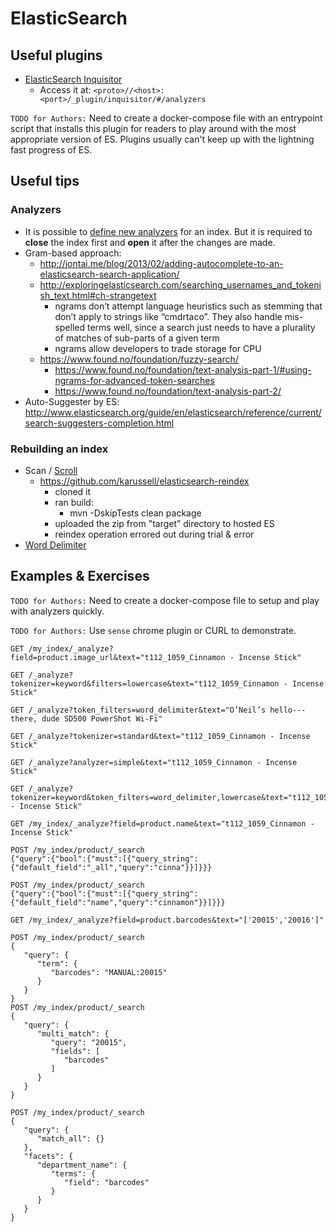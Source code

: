 # ElasticSearch

## Useful plugins

* [ElasticSearch Inquisitor](https://github.com/polyfractal/elasticsearch-inquisitor)
    * Access it at: `<proto>//<host>:<port>/_plugin/inquisitor/#/analyzers`

`TODO for Authors:` Need to create a docker-compose file with an entrypoint script that installs this plugin for readers to play around with the most appropriate version of ES. Plugins usually can't keep up with the lightning fast progress of ES.

## Useful tips

### Analyzers
* It is possible to [define new analyzers](http://www.elasticsearch.org/guide/en/elasticsearch/reference/current/indices-update-settings.html#update-settings-analysis) for an index. But it is required to **close** the index first and **open** it after the changes are made.
* Gram-based approach:
    * http://jontai.me/blog/2013/02/adding-autocomplete-to-an-elasticsearch-search-application/
    * http://exploringelasticsearch.com/searching_usernames_and_tokenish_text.html#ch-strangetext
        * ngrams don’t attempt language heuristics such as stemming that don’t apply to strings like “cmdrtaco”. They also handle mis-spelled terms well, since a search just needs to have a plurality of matches of sub-parts of a given term
        * ngrams allow developers to trade storage for CPU
    * https://www.found.no/foundation/fuzzy-search/
        * https://www.found.no/foundation/text-analysis-part-1/#using-ngrams-for-advanced-token-searches
        * https://www.found.no/foundation/text-analysis-part-2/
* Auto-Suggester by ES: http://www.elasticsearch.org/guide/en/elasticsearch/reference/current/search-suggesters-completion.html

### Rebuilding an index
* Scan / [Scroll](http://www.elasticsearch.org/guide/en/elasticsearch/client/javascript-api/current/api-reference.html#api-scroll)
    * https://github.com/karussell/elasticsearch-reindex
        * cloned it
        * ran build:
            * mvn -DskipTests clean package
        * uploaded the zip from "target” directory to hosted ES
        * reindex operation errored out during trial & error
* [Word Delimiter](https://www.elastic.co/guide/en/elasticsearch/reference/current/analysis-word-delimiter-tokenfilter.html)

## Examples & Exercises

`TODO for Authors:` Need to create a docker-compose file to setup and play with analyzers quickly.


`TODO for Authors:` Use `sense` chrome plugin or CURL to demonstrate.

```
GET /my_index/_analyze?field=product.image_url&text="t112_1059_Cinnamon - Incense Stick"

GET /_analyze?tokenizer=keyword&filters=lowercase&text="t112_1059_Cinnamon - Incense Stick"

GET /_analyze?token_filters=word_delimiter&text="O’Neil’s hello---there, dude SD500 PowerShot Wi-Fi"

GET /_analyze?tokenizer=standard&text="t112_1059_Cinnamon - Incense Stick"

GET /_analyze?analyzer=simple&text="t112_1059_Cinnamon - Incense Stick"

GET /_analyze?tokenizer=keyword&token_filters=word_delimiter,lowercase&text="t112_1059_Cinnamon - Incense Stick"

GET /my_index/_analyze?field=product.name&text="t112_1059_Cinnamon - Incense Stick"

POST /my_index/product/_search
{"query":{"bool":{"must":[{"query_string":{"default_field":"_all","query":"cinna"}}]}}}

POST /my_index/product/_search
{"query":{"bool":{"must":[{"query_string":{"default_field":"name","query":"cinnamon"}}]}}}

GET /my_index/_analyze?field=product.barcodes&text="['20015','20016']"

POST /my_index/product/_search
{
   "query": {
      "term": {
         "barcodes": "MANUAL:20015"
      }
   }
}
POST /my_index/product/_search
{
   "query": {
      "multi_match": {
         "query": "20015",
         "fields": [
            "barcodes"
         ]
      }
   }
}

POST /my_index/product/_search
{
   "query": {
      "match_all": {}
   },
   "facets": {
      "department_name": {
         "terms": {
            "field": "barcodes"
         }
      }
   }
}
```

